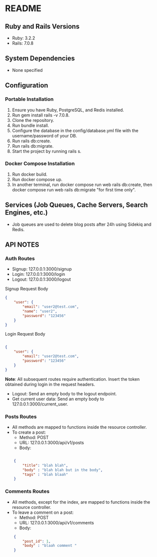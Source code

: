 # README

## Ruby and Rails Versions
- Ruby: 3.2.2
- Rails: 7.0.8

## System Dependencies
- None specified

## Configuration

### Portable Installation

1. Ensure you have Ruby, PostgreSQL, and Redis installed.
2. Run gem install rails -v 7.0.8.
3. Clone the repository.
4. Run bundle install.
5. Configure the database in the config/database.yml file with the username/password of your DB.
6. Run rails db:create.
7. Run rails db:migrate.
8. Start the project by running rails s.

### Docker Compose Installation

1. Run docker build.
2. Run docker compose up.
3. In another terminal, run docker compose run web rails db:create, then docker compose run web rails db:migrate "for first time only".

## Services (Job Queues, Cache Servers, Search Engines, etc.)

- Job queues are used to delete blog posts after 24h using Sidekiq and Redis.

## API NOTES

### Auth Routes

- Signup: 127.0.0.1:3000/signup
- Login: 127.0.0.1:3000/login
- Logout: 127.0.0.1:3000/logout

Signup Request Body
```json
{
    "user": {
        "email": "user2@test.com",
        "name": "user2",
        "password": "123456"
    }
}
```
Login Request Body
```json

{
    "user": {
        "email": "user2@test.com",
        "password": "123456"
    }
}
```

**Note**: All subsequent routes require authentication. Insert the token obtained during login in the request headers.

- Logout: Send an empty body to the logout endpoint.
- Get current user data: Send an empty body to 127.0.0.1:3000/current_user.

### Posts Routes

- All methods are mapped to functions inside the resource controller.
- To create a post:
  - Method: POST
  - URL: 127.0.0.1:3000/api/v1/posts
  - Body:
```json

    {
        "title": "blah blah",
        "body" : "blah blah but in the body",
        "tags" : "blah blaah" 
    }
```
### Comments Routes

- All methods, except for the index, are mapped to functions inside the resource controller.
- To leave a comment on a post:
  - Method: POST
  - URL: 127.0.0.1:3000/api/v1/comments
  - Body:
```json
    {
        "post_id": 1,
        "body" : "blaah comment "
    }
```
